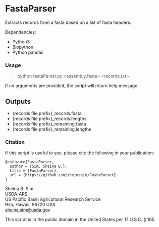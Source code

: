 # FastaParser 
Extracts records from a fasta based on a list of fasta headers.

Dependencies:

* Python3 
* Biopython
* Python pandas

### Usage
  
> python fastaParser.py \<assembly.fasta\> \<records.txt\>

If no arguments are provided, the script will return help message.

## Outputs

* \{records file prefix\}\_records.fasta
* \{records file prefix\}\_records.lengths
* \{records file prefix\}\_remaining.fasta
* \{records file prefix\}\_remaining.lengths

### Citation

If this script is useful to you, please cite the following in your publication:

```
@software{FastaParser,
  author = {Sim, Sheina B.},
  title = {FastaParser},
  url = {https://github.com/sheinasim/FastaParser}
}
```

Sheina B. Sim  
USDA-ARS  
US Pacific Basin Agricultural Research Service  
Hilo, Hawaii, 96720 USA  
sheina.sim@usda.gov  

This script is in the public domain in the United States per 17 U.S.C. § 105
